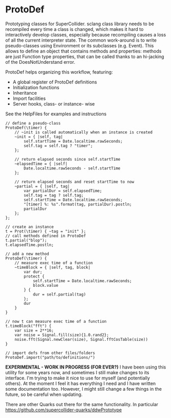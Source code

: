 # ProtoDef

Prototyping classes for SuperCollider. sclang class library needs to be recompiled every time a class is changed, which makes it hard to interactively develop classes, especially because recompiling causes a loss of all the current interpreter state. The common work-around is to write pseudo-classes using Environment or its subclasses (e.g. Event). This allows to define an object that contains methods and properties: methods are just Function type properties, that can be called thanks to an hi-jacking of the DoesNotUnderstand error. 

ProtoDef helps organizing this workflow, featuring:
- A global register of ProtoDef definitions
- Initialization functions
- Inheritance
- Import facilities
- Server hooks, class- or instance- wise

See the HelpFiles for examples and instructions

```supercollider
// define a pseudo-class
ProtoDef(\timer) {
	// ~init is called automatically when an instance is created
	~init = { |self, tag|
		self.startTime = Date.localtime.rawSeconds;
        self.tag = self.tag ? "timer";
	};
	
	// return elapsed seconds since self.startTime
	~elapsedTime = { |self|
		Date.localtime.rawSeconds - self.startTime
	};

	// return elapsed seconds and reset startTime to now
	~partial = { |self, tag|
		var partialDur = self.elapsedTime;
        self.tag = tag ? self.tag;
		self.startTime = Date.localtime.rawSeconds;
        "[timer] %: %s".format(tag, partialDur).postln;
		partialDur
	};
};

// create an instance
t = Prot(\timer) { ~tag = "init" };
// call methods defined in ProtoDef
t.partial("blop");
t.elapsedTime.postln;

// add a new method
ProtoDef(\timer) {
	// measure exec time of a function
	~timeBlock = { |self, tag, block|
		var dur;
		protect { 
            self.startTime = Date.localtime.rawSeconds;
			block.value 
        } {
			dur = self.partial(tag)
		};
		dur
	}
}

// now t can measure exec time of a function
t.timeBlock("fft") {
	var size = 2**16;
	var noise = Signal.fill(size){1.0.rand2};
	noise.fft(Signal.newClear(size), Signal.fftCosTable(size))
}

// import defs from other files/folders
ProtoDef.import("path/to/definitions/")
```

**EXPERIMENTAL - WORK IN PROGRESS (FOR EVER?)**
I have been using this utility for some years now, and sometimes I still make changes to its interface. I'm trying to make it nice to use for myself (and potentially others). At the moment I feel it has everything I need and I have written some documentation too. However, I might still change a few things in the future, so be careful when updating.

There are other Quarks out there for the same functionality. In particular <https://github.com/supercollider-quarks/ddwPrototype>
